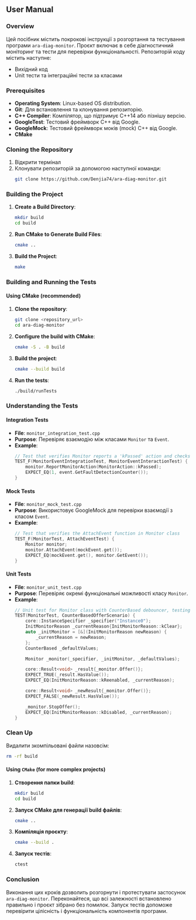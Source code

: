 ## User Manual

### Overview
Цей посібник містить покрокові інструкції з розгортання та тестування програми `ara-diag-monitor`. Проєкт включає в себе діагностичний моніторинг та тести для перевірки функціональності. Репозиторій коду містить наступне:

- Вихідний код
- Unit тести та інтеграційні тести за класами

### Prerequisites

- **Operating System**: Linux-based OS distribution.
- **Git**: Для встановлення та клонування репозиторію.
- **C++ Compiler**: Компілятор, що підтримує C++14 або пізнішу версію.
- **GoogleTest**: Тестовий фреймворк C++ від Google.
- **GoogleMock**: Тестовий фреймворк моків (mock) C++ від Google.
- **CMake** 

### Cloning the Repository

1. Відкрити термінал
2. Клонувати репозиторій за допомогою наступної команди:
   ```bash
   git clone https://github.com/Denjia74/ara-diag-monitor.git
   ```

### Building the Project

1. **Create a Build Directory**:
   ```bash
   mkdir build
   cd build
   ```

2. **Run CMake to Generate Build Files**:
   ```bash
   cmake ..
   ```

3. **Build the Project**:
   ```bash
   make
   ```
### Building and Running the Tests

#### Using CMake (recommended)

1. **Clone the repository**:
    ```bash
    git clone <repository_url>
    cd ara-diag-monitor

    ```

2. **Configure the build with CMake**:
    ```bash
    cmake -S . -B build
    ```

3. **Build the project**:
    ```bash
    cmake --build build
    ```

4. **Run the tests**:
    ```bash
    ./build/runTests
    ```

### Understanding the Tests

#### Integration Tests
- **File**: `monitor_integration_test.cpp`
- **Purpose**: Перевіряє взаємодію між класами `Monitor` та `Event`.
- **Example**:
  ```cpp
  // Test that verifies Monitor reports a 'kPassed' action and checks Event's fault detection counter
  TEST_F(MonitorEventIntegrationTest, MonitorEventInteractionTest) {
      monitor.ReportMonitorAction(MonitorAction::kPassed);
      EXPECT_EQ(1, event.GetFaultDetectionCounter());
  }
  ```

#### Mock Tests
- **File**: `monitor_mock_test.cpp`
- **Purpose**: Використовує GoogleMock для перевірки взаємодії з класом `Event`.
- **Example**:
  ```cpp
  // Test that verifies the AttachEvent function in Monitor class
  TEST_F(MonitorTest, AttachEventTest) {
      Monitor monitor;
      monitor.AttachEvent(mockEvent.get());
      EXPECT_EQ(mockEvent.get(), monitor.GetEvent());
  }
  ```

#### Unit Tests
- **File**: `monitor_unit_test.cpp`
- **Purpose**: Перевіряє окремі функціональні можливості класу `Monitor`.
- **Example**:
  ```cpp
  // Unit test for Monitor class with CounterBased debouncer, testing the Offer and StopOffer methods
  TEST(MonitorTest, CounterBasedOfferScenario) {
      core::InstanceSpecifier _specifier("Instance0");
      InitMonitorReason _currentReason{InitMonitorReason::kClear};
      auto _initMonitor = [&](InitMonitorReason newReason) {
          _currentReason = newReason;
      };
      CounterBased _defaultValues;

      Monitor _monitor(_specifier, _initMonitor, _defaultValues);

      core::Result<void> _result{_monitor.Offer()};
      EXPECT_TRUE(_result.HasValue());
      EXPECT_EQ(InitMonitorReason::kReenabled, _currentReason);

      core::Result<void> _newResult{_monitor.Offer()};
      EXPECT_FALSE(_newResult.HasValue());

      _monitor.StopOffer();
      EXPECT_EQ(InitMonitorReason::kDisabled, _currentReason);
  }
  ```
### Clean Up

Видалити зкомпільовані файли назовсім:
```bash
rm -rf build
```

#### Using `CMake` (for more complex projects)

1. **Створення папки build**:
   ```bash
   mkdir build
   cd build
   ```

2. **Запуск CMake для генерації build файлів**:
   ```bash
   cmake ..
   ```

3. **Компіляція проєкту**:
   ```bash
   cmake --build .
   ```

4. **Запуск тестів**:
   ```bash
   ctest
   ```

### Conclusion

Виконання цих кроків дозволить розгорнути і протестувати застосунок `ara-diag-monitor`. Переконайтеся, що всі залежності встановлено правильно і проєкт зібрано без помилок. Запуск тестів допоможе перевірити цілісність і функціональність компонентів програми.
